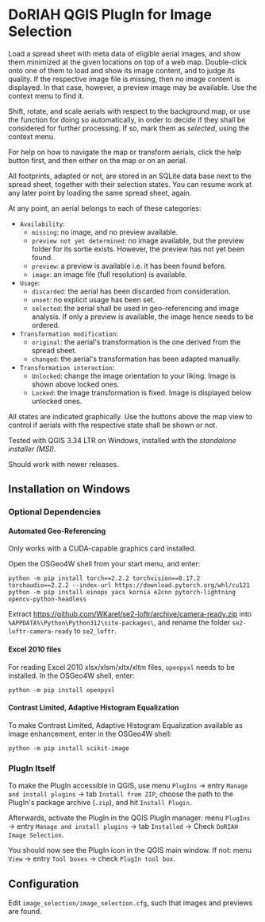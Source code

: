 # DoRIAH QGIS PlugIn for Image Selection

Load a spread sheet with meta data of eligible aerial images, and show them minimized at the given locations on top of a web map. Double-click onto one of them to load and show its image content, and to judge its quality. If the respective image file is missing, then no image content is displayed. In that case, however, a preview image may be available. Use the context menu to find it.

Shift, rotate, and scale aerials with respect to the background map, or use the function for doing so automatically, in order to decide if they shall be considered for further processing. If so, mark them as *selected*, using the context menu.

For help on how to navigate the map or transform aerials, click the help button first, and then either on the map or on an aerial.

All footprints, adapted or not, are stored in an SQLite data base next to the spread sheet, together with their selection states. You can resume work at any later point by loading the same spread sheet, again.

At any point, an aerial belongs to each of these categories:

- `Availability`:
  - `missing`: no image, and no preview available.
  - `preview not yet determined`: no image available, but the preview folder for its sortie exists. However, the preview has not yet been found.
  - `preview`:  a preview is available i.e. it has been found before.
  - `image`: an image file (full resolution) is available.
- `Usage`:
  - `discarded`: the aerial has been discarded from consideration.
  - `unset`: no explicit usage has been set.
  - `selected`: the aerial shall be used in geo-referencing and image analysis. If only a preview is available, the image hence needs to be ordered.
- `Transformation modification`:
  - `original`: the aerial's transformation is the one derived from the spread sheet.
  - `changed`: the aerial's transformation has been adapted manually.
- `Transformation interaction`:
  - `Unlocked`: change the image orientation to your liking. Image is shown above locked ones.
  - `Locked`: the image transformation is fixed. Image is displayed below unlocked ones.

All states are indicated graphically. Use the buttons above the map view to control if aerials with the respective state shall be shown or not.

Tested with QGIS 3.34 LTR on Windows, installed with the *standalone installer (MSI)*.

Should work with newer releases.

## Installation on Windows

### Optional Dependencies

#### Automated Geo-Referencing

Only works with a CUDA-capable graphics card installed.

Open the OSGeo4W shell from your start menu, and enter:

```batch
python -m pip install torch==2.2.2 torchvision==0.17.2 torchaudio==2.2.2 --index-url https://download.pytorch.org/whl/cu121
python -m pip install einops yacs kornia e2cnn pytorch-lightning opencv-python-headless
```

Extract https://github.com/WKarel/se2-loftr/archive/camera-ready.zip into `%APPDATA%\Python\Python312\site-packages\`, and rename the folder `se2-loftr-camera-ready` to `se2_loftr`.

#### Excel 2010 files

For reading Excel 2010 xlsx/xlsm/xltx/xltm files, `openpyxl` needs to be installed. In the OSGeo4W shell, enter:

```batch
python -m pip install openpyxl
```

#### Contrast Limited, Adaptive Histogram Equalization

To make Contrast Limited, Adaptive Histogram Equalization available as image enhancement, enter in the OSGeo4W shell:

```batch
python -m pip install scikit-image
```

### PlugIn Itself

To make the PlugIn accessible in QGIS, use menu `PlugIns` → entry `Manage and install plugins` → tab `Install from ZIP`,  choose the path to the PlugIn's package archive (`.zip`), and hit `Install Plugin`.

Afterwards, activate the PlugIn in the QGIS PlugIn manager: menu `PlugIns` → entry `Manage and install plugins` → tab `Installed` → Check `DoRIAH Image Selection`.

You should now see the PlugIn icon in the QGIS main window. If not: menu `View` → entry `Tool boxes` → check `PlugIn tool box`.

## Configuration

Edit `image_selection/image_selection.cfg`, such that images and previews are found.